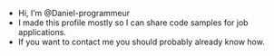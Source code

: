 - Hi, I’m @Daniel-programmeur
-  I made this profile mostly so I can share code samples for job applications.
-  If you want to contact me you should probably already know how.
